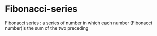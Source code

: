 # Fibonacci-series
Fibonacci series : a series of number in which each number (Fibonacci number)is the sum of  the two preceding
